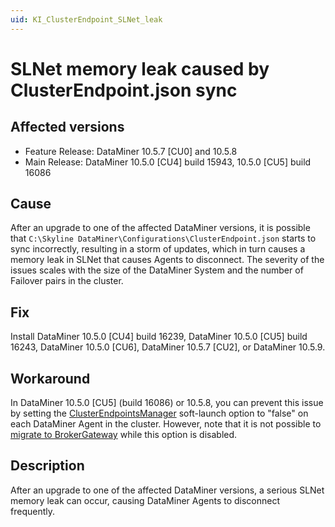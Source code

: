 ```yaml
---
uid: KI_ClusterEndpoint_SLNet_leak
---
```


# SLNet memory leak caused by ClusterEndpoint.json sync

## Affected versions

- Feature Release: DataMiner 10.5.7 [CU0] and 10.5.8
- Main Release: DataMiner 10.5.0 [CU4] build 15943, 10.5.0 [CU5] build 16086

## Cause

After an upgrade to one of the affected DataMiner versions, it is possible that `C:\Skyline DataMiner\Configurations\ClusterEndpoint.json` starts to sync incorrectly, resulting in a storm of updates, which in turn causes a memory leak in SLNet that causes Agents to disconnect. The severity of the issues scales with the size of the DataMiner System and the number of Failover pairs in the cluster.

## Fix

Install DataMiner 10.5.0 [CU4] build 16239, DataMiner 10.5.0 [CU5] build 16243, DataMiner 10.5.0 [CU6], DataMiner 10.5.7 [CU2], or DataMiner 10.5.9.<!-- RN 43407 -->

## Workaround

In DataMiner 10.5.0 [CU5] (build 16086) or 10.5.8, you can prevent this issue by setting the [ClusterEndpointsManager](xref:Overview_of_Soft_Launch_Options#clusterendpointsmanager) soft-launch option to "false" on each DataMiner Agent in the cluster. However, note that it is not possible to [migrate to BrokerGateway](xref:BrokerGateway_Migration) while this option is disabled.

## Description

After an upgrade to one of the affected DataMiner versions, a serious SLNet memory leak can occur, causing DataMiner Agents to disconnect frequently.

